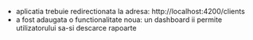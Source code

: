 - aplicatia trebuie redirectionata la adresa: http://localhost:4200/clients
- a fost adaugata o functionalitate noua: un dashboard ii permite utilizatorului sa-si descarce rapoarte

